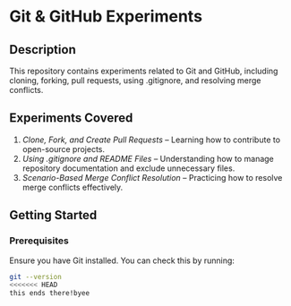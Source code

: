 # Git & GitHub Experiments  

## Description  
This repository contains experiments related to Git and GitHub, including cloning, forking, pull requests, using .gitignore, and resolving merge conflicts.  

## Experiments Covered  
1. *Clone, Fork, and Create Pull Requests* – Learning how to contribute to open-source projects.  
2. *Using .gitignore and README Files* – Understanding how to manage repository documentation and exclude unnecessary files.  
3. *Scenario-Based Merge Conflict Resolution* – Practicing how to resolve merge conflicts effectively.  

## Getting Started  

### Prerequisites  
Ensure you have Git installed. You can check this by running:  
```bash
git --version
<<<<<<< HEAD
this ends there!byee

